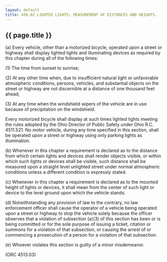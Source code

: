 ---
layout: default 
title: 438.02 LIGHTED LIGHTS; MEASUREMENT OF DISTANCES AND HEIGHTS.---

{{ page.title }}
----------------

​(a) Every vehicle, other than a motorized bicycle, operated upon a
street or highway shall display lighted lights and illuminating devices
as required by this chapter during all of the following times:

​(1) The time from sunset to sunrise;

​(2) At any other time when, due to insufficient natural light or
unfavorable atmospheric conditions, persons, vehicles, and substantial
objects on the street or highway are not discernible at a distance of
one thousand feet ahead;

​(3) At any time when the windshield wipers of the vehicle are in use
because of precipitation on the windshield.

Every motorized bicycle shall display at such times lighted lights
meeting the rules adopted by the Ohio Director of Public Safety under
Ohio R.C. 4511.521. No motor vehicle, during any time specified in this
section, shall be operated upon a street or highway using only parking
lights as illumination.

​(b) Whenever in this chapter a requirement is declared as to the
distance from which certain lights and devices shall render objects
visible, or within which such lights or devices shall be visible, such
distance shall be measured upon a straight level unlighted street under
normal atmospheric conditions unless a different condition is expressly
stated.

​(c) Whenever in this chapter a requirement is declared as to the
mounted height of lights or devices, it shall mean from the center of
such light or device to the level ground upon which the vehicle stands.

​(d) Notwithstanding any provision of law to the contrary, no law
enforcement officer shall cause the operator of a vehicle being operated
upon a street or highway to stop the vehicle solely because the officer
observes that a violation of subsection (a)(3) of this section has been
or is being committed or for the sole purpose of issuing a ticket,
citation or summons for a violation of that subsection, or causing the
arrest of or commencing a prosecution of a person for a violation of
that subsection.

​(e) Whoever violates this section is guilty of a minor misdemeanor.

(ORC 4513.03)

